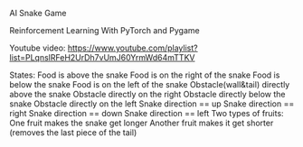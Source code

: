 AI Snake Game

Reinforcement Learning With PyTorch and Pygame

Youtube video: https://www.youtube.com/playlist?list=PLqnslRFeH2UrDh7vUmJ60YrmWd64mTTKV

States:
Food is above the snake
Food is on the right of the snake
Food is below the snake
Food is on the left of the snake
Obstacle(wall&tail) directly above the snake
Obstacle directly on the right
Obstacle directly below the snake
Obstacle directly on the left
Snake direction == up
Snake direction == right
Snake direction == down
Snake direction == left
Two types of fruits: 
One fruit makes the snake get longer
Another fruit makes it get shorter (removes the last piece of the tail)
